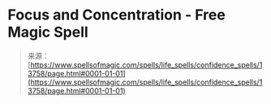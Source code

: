 <!--yml
category: 未分类
date: 2024-06-12 18:52:18
-->

# Focus and Concentration - Free Magic Spell

> 来源：[https://www.spellsofmagic.com/spells/life_spells/confidence_spells/13758/page.html#0001-01-01](https://www.spellsofmagic.com/spells/life_spells/confidence_spells/13758/page.html#0001-01-01)